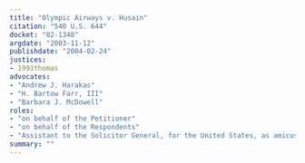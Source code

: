```yaml
---
title: "Olympic Airways v. Husain"
citation: "540 U.S. 644"
docket: "02-1348"
argdate: "2003-11-12"
publishdate: "2004-02-24"
justices:
- 1991thomas
advocates:
- "Andrew J. Harakas"
- "H. Bartow Farr, III"
- "Barbara J. McDowell"
roles:
- "on behalf of the Petitioner"
- "on behalf of the Respondents"
- "Assistant to the Solicitor General, for the United States, as amicus curiae, supporting the Respondents"
summary: ""
---
```


